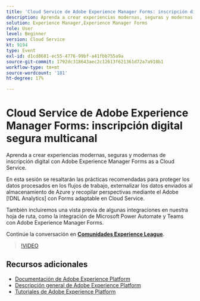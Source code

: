 ```yaml
---
title: 'Cloud Service de Adobe Experience Manager Forms: inscripción digital segura multicanal'
description: Aprenda a crear experiencias modernas, seguras y modernas de inscripción digital con Adobe Experience Manager Forms as a Cloud Service. En esta sesión se resaltarán las prácticas recomendadas para proteger los datos procesados en los flujos de trabajo, externalizar los datos enviados al almacenamiento de Azure y recopilar perspectivas mediante el Adobe [!DNL Analytics] con Forms adaptable en Cloud Service.
solution: Experience Manager,Experience Manager Forms
role: User
level: Beginner
version: Cloud Service
kt: 9194
type: Event
exl-id: d1cd8681-ec55-4776-99bf-a41fbb755a9a
source-git-commit: 1792dc318643aec2c12613f621361d72a7a918b1
workflow-type: tm+mt
source-wordcount: '181'
ht-degree: 17%

---
```


# Cloud Service de Adobe Experience Manager Forms: inscripción digital segura multicanal

Aprenda a crear experiencias modernas, seguras y modernas de inscripción digital con Adobe Experience Manager Forms as a Cloud Service.

En esta sesión se resaltarán las prácticas recomendadas para proteger los datos procesados en los flujos de trabajo, externalizar los datos enviados al almacenamiento de Azure y recopilar perspectivas mediante el Adobe [!DNL Analytics] con Forms adaptable en Cloud Service.

También incluiremos una vista previa de algunas integraciones en nuestra hoja de ruta, como la integración de Microsoft Power Automate y Teams con Adobe Experience Manager Forms.

Continúe la conversación en **[Comunidades Experience League](https://adobe.ly/3CQjKgg)**.

>[!VIDEO](https://video.tv.adobe.com/v/337887/?quality=12&learn=on&hidetitle=true)

## Recursos adicionales

- [Documentación de Adobe Experience Platform](https://experienceleague.adobe.com/docs/experience-platform.html?lang=es)
- [Descripción general de Adobe Experience Platform](https://experienceleague.adobe.com/docs/experience-platform/landing/home.html?lang=es)
- [Tutoriales de Adobe Experience Platform](https://experienceleague.adobe.com/docs/platform-learn/tutorials/overview.html?lang=es)
